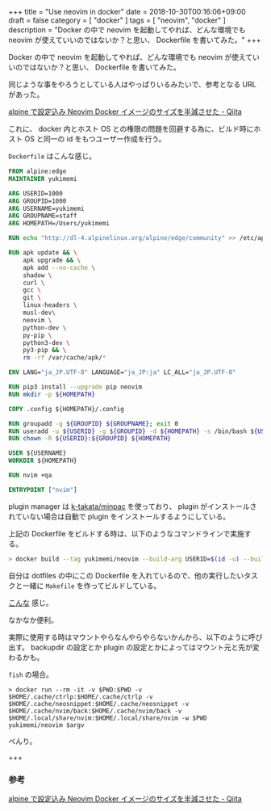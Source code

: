 +++
title = "Use neovim in docker"
date = 2018-10-30T00:16:06+09:00
draft = false
category = [ "docker" ]
tags = [ "neovim", "docker" ]
description = "Docker の中で neovim を起動してやれば、どんな環境でも neovim が使えていいのではないか？と思い、 Dockerfile を書いてみた。"
+++

Docker の中で neovim を起動してやれば、どんな環境でも neovim が使えていいのではないか？と思い、 Dockerfile を書いてみた。

同じような事をやろうとしている人はやっぱりいるみたいで、参考となる URL があった。

[alpine で設定込み Neovim Docker イメージのサイズを半減させた - Qiita](https://qiita.com/succi0303/items/4fdb2a9ff2b3e069448b)

これに、 docker 内とホスト OS との権限の問題を回避する為に、ビルド時にホスト OS と同一の id をもつユーザー作成を行う。

`Dockerfile` はこんな感じ。

```Dockerfile
FROM alpine:edge
MAINTAINER yukimemi

ARG USERID=1000
ARG GROUPID=1000
ARG USERNAME=yukimemi
ARG GROUPNAME=staff
ARG HOMEPATH=/Users/yukimemi

RUN echo "http://dl-4.alpinelinux.org/alpine/edge/community" >> /etc/apk/repositories

RUN apk update && \
    apk upgrade && \
    apk add --no-cache \
    shadow \
    curl \
    gcc \
    git \
    linux-headers \
    musl-dev\
    neovim \
    python-dev \
    py-pip \
    python3-dev \
    py3-pip && \
    rm -rf /var/cache/apk/*

ENV LANG="ja_JP.UTF-8" LANGUAGE="ja_JP:ja" LC_ALL="ja_JP.UTF-8"

RUN pip3 install --upgrade pip neovim
RUN mkdir -p ${HOMEPATH}

COPY .config ${HOMEPATH}/.config

RUN groupadd -g ${GROUPID} ${GROUPNAME}; exit 0
RUN useradd -u ${USERID} -g ${GROUPID} -d ${HOMEPATH} -s /bin/bash ${USERNAME}
RUN chown -R ${USERID}:${GROUPID} ${HOMEPATH}

USER ${USERNAME}
WORKDIR ${HOMEPATH}

RUN nvim +qa

ENTRYPOINT ["nvim"]
```

plugin manager は [k-takata/minpac](https://github.com/k-takata/minpac) を使っており、 plugin がインストールされていない場合は自動で plugin をインストールするようにしている。

上記の Dockerfile をビルドする時は、以下のようなコマンドラインで実施する。

```sh
> docker build --tag yukimemi/neovim --build-arg USERID=$(id -u) --build-arg USERNAME=$(id -un) --build-arg GROUPID=$(id -g) --build-arg GROUPNAME=$(id -gn) --build-arg HOMEPATH=${HOME} .
```

自分は dotfiles の中にこの Dockerfile を入れているので、他の実行したいタスクと一緒に `Makefile` を作ってビルドしている。

[こんな](https://github.com/yukimemi/dotfiles/blob/master/Makefile) 感じ。

なかなか便利。

実際に使用する時はマウントやらなんやらやらないかんから、以下のように呼び出す。
backupdir の設定とか plugin の設定とかによってはマウント元と先が変わるかも。

`fish` の場合。

```fish
> docker run --rm -it -v $PWD:$PWD -v $HOME/.cache/ctrlp:$HOME/.cache/ctrlp -v $HOME/.cache/neosnippet:$HOME/.cache/neosnippet -v $HOME/.cache/nvim/back:$HOME/.cache/nvim/back -v $HOME/.local/share/nvim:$HOME/.local/share/nvim -w $PWD yukimemi/neovim $argv
```

べんり。

+++

### 参考

[alpine で設定込み Neovim Docker イメージのサイズを半減させた - Qiita](https://qiita.com/succi0303/items/4fdb2a9ff2b3e069448b)
